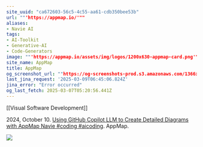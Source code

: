 ```yaml
---
site_uuid: "ca672603-56c5-4c55-aa61-cdb350bee53b"
url: ""'https://appmap.io/'""
aliases:
- Navie AI
tags:
- AI-Toolkit
- Generative-AI
- Code-Generators
image: ""'https://appmap.io/assets/img/logos/1200x630-appmap-card.png'""
site_name: AppMap
title: AppMap
og_screenshot_url: ""https://og-screenshots-prod.s3.amazonaws.com/1366x768/80/false/4dc37431cbe02ddd62f2134ce4c3246cf2db171dab9b47a87ff19bd8155b6454.jpeg""
last_jina_request: '2025-03-09T06:45:06.824Z'
jina_error: "Error occurred"
og_last_fetch: 2025-03-07T05:20:56.441Z
---
```

[[Visual Software Development]]

2024, October 10. [Using GitHub Copilot LLM to Create Detailed Diagrams with AppMap Navie #coding #aicoding](https://youtube.com/shorts/jztXLSb2pl8?si=RNvZ-QPCrWKJXLT4). AppMap.

![](https://i.imgur.com/MnpDA3R.png)
